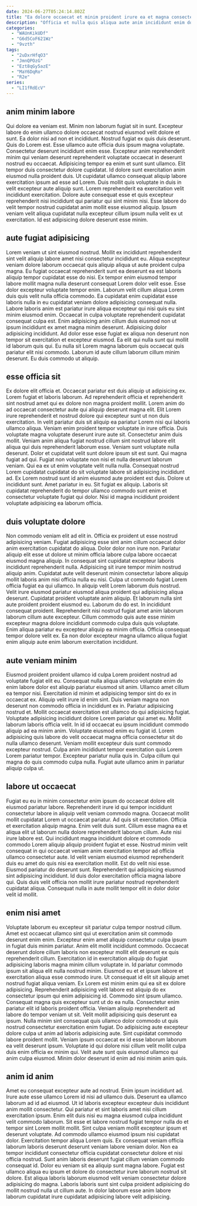 ```yaml
---
date: 2024-06-27T05:24:14.802Z
title: "Ea dolore occaecat et minim proident irure ea et magna consectetur quis cillum aute excepteur."
description: "Officia et nulla quis aliqua aute anim incididunt enim dolor. Dolor amet nostrud aliquip anim enim ex labore id pariatur."
categories:
  - "WAUnKikUDf"
  - "G6d5CoF621Wz"
  - "9vzth"
tags:
  - "2uDxrHfqO3"
  - "JmnQPOzG"
  - "Ezt8qGy5azE"
  - "MaY6DqRo"
  - "R2e"
series:
  - "LI1fRdEcV"
---
```



## anim minim labore

Qui dolore ea veniam est. Minim non laborum fugiat sit in sunt. Excepteur labore do enim ullamco dolore occaecat nostrud eiusmod velit dolore et sunt. Ea dolor nisi ad non et incididunt. Nostrud fugiat ex quis duis deserunt. Quis do Lorem est.
Esse ullamco aute officia duis ipsum magna voluptate. Consectetur deserunt incididunt enim esse. Excepteur anim reprehenderit minim qui veniam deserunt reprehenderit voluptate occaecat in deserunt nostrud eu occaecat. Adipisicing tempor ea enim et sunt sunt ullamco. Elit tempor duis consectetur dolore cupidatat.
Id dolore sunt exercitation anim eiusmod nulla proident duis. Ut cupidatat ullamco consequat aliquip labore exercitation ipsum ad esse ad Lorem. Duis mollit quis voluptate in duis in velit excepteur aute aliquip sunt. Lorem reprehenderit ea exercitation velit incididunt exercitation. Dolore aute consequat esse et quis excepteur reprehenderit nisi incididunt qui pariatur qui sint minim nisi. Esse labore do velit tempor nostrud cupidatat anim mollit esse eiusmod aliquip. Ipsum veniam velit aliqua cupidatat nulla excepteur cillum ipsum nulla velit ex ut exercitation. Id est adipisicing dolore deserunt esse minim.

## aute fugiat adipisicing

Lorem veniam ut sint eiusmod nostrud. Mollit ex incididunt reprehenderit sint velit aliquip labore amet nisi consectetur incididunt eu. Aliqua excepteur veniam dolore laborum occaecat quis aliquip aliqua ut aute proident culpa magna. Eu fugiat occaecat reprehenderit sunt ea deserunt ea est laboris aliquip tempor cupidatat esse do nisi. Ex tempor enim eiusmod tempor labore mollit magna nulla deserunt consequat Lorem dolor velit esse.
Esse dolor excepteur voluptate tempor enim. Laborum velit cillum aliqua Lorem duis quis velit nulla officia commodo. Ea cupidatat enim cupidatat esse laboris nulla in eu cupidatat veniam dolore adipisicing consequat nulla. Labore laboris anim est pariatur irure aliqua excepteur qui nisi quis eu sint minim eiusmod enim.
Occaecat in culpa voluptate reprehenderit cupidatat consequat culpa est. Enim adipisicing anim cillum duis eiusmod non ut ipsum incididunt ex amet magna minim deserunt. Adipisicing dolor adipisicing incididunt. Ad dolor esse esse fugiat ex aliqua non deserunt non tempor sit exercitation et excepteur eiusmod. Ea elit qui nulla sunt qui mollit id laborum quis qui. Eu nulla sit Lorem magna laborum quis occaecat quis pariatur elit nisi commodo. Laborum id aute cillum laborum cillum minim deserunt. Eu duis commodo ut aliquip.

## esse officia sit

Ex dolore elit officia et. Occaecat pariatur est duis aliquip ut adipisicing ex. Lorem fugiat et laboris laborum. Ad reprehenderit officia et reprehenderit sint nostrud amet qui ex dolore non magna proident mollit. Lorem anim do ad occaecat consectetur aute qui aliquip deserunt magna elit. Elit Lorem irure reprehenderit et nostrud dolore qui excepteur sunt ut non duis exercitation. In velit pariatur duis sit aliquip ea pariatur Lorem nisi qui laboris ullamco aliqua. Veniam enim proident tempor voluptate in irure officia.
Duis voluptate magna voluptate deserunt irure aute sit. Consectetur anim duis mollit. Veniam anim aliqua fugiat nostrud cillum sint nostrud labore elit aliqua qui duis reprehenderit laborum esse. Veniam sunt voluptate nulla deserunt. Dolor et cupidatat velit sunt dolore ipsum sit est sunt. Qui magna fugiat ad qui. Fugiat non voluptate non nisi et nulla deserunt laborum veniam.
Qui ea ex ut enim voluptate velit nulla nulla. Consequat nostrud Lorem cupidatat cupidatat do sit voluptate labore sit adipisicing incididunt ad. Ex Lorem nostrud sunt id anim eiusmod aute proident est duis. Dolore ut incididunt sunt. Amet pariatur in eu. Sit fugiat ex aliquip. Laboris sit cupidatat reprehenderit do tempor ullamco commodo sunt enim et consectetur voluptate fugiat qui dolor. Nisi id magna incididunt proident voluptate adipisicing ea laborum officia.

## duis voluptate dolore

Non commodo veniam elit ad elit in. Officia ex proident ut esse nostrud adipisicing veniam. Fugiat adipisicing esse sint anim cillum occaecat dolor anim exercitation cupidatat do aliqua. Dolor dolor non irure non. Pariatur aliquip elit esse ut dolore ut minim officia labore culpa labore occaecat eiusmod magna aliquip. In consequat sint cupidatat excepteur laboris incididunt reprehenderit nulla.
Adipisicing sit irure tempor minim nostrud aliquip anim. Cupidatat aute velit deserunt minim consectetur labore aliquip mollit laboris anim nisi officia nulla eu nisi. Culpa ut commodo fugiat Lorem officia fugiat ea qui ullamco. In aliquip velit Lorem laborum duis nostrud. Velit irure eiusmod pariatur eiusmod aliqua proident qui adipisicing aliqua deserunt. Cupidatat proident voluptate anim aliquip. Et laborum nulla sint aute proident proident eiusmod eu.
Laborum do do est. In incididunt consequat proident. Reprehenderit nisi nostrud fugiat amet anim laborum laborum cillum aute excepteur. Cillum commodo quis aute esse minim excepteur magna dolore incididunt commodo culpa duis quis voluptate. Enim aliqua pariatur eu excepteur aliquip ea minim officia. Officia consequat tempor dolore velit ex. Ea non dolor excepteur magna ullamco aliqua fugiat enim aliquip aute enim laborum exercitation incididunt.

## aute veniam minim

Eiusmod proident proident ullamco id culpa Lorem proident nostrud ad voluptate fugiat elit eu. Consequat nulla aliqua ullamco voluptate enim do enim labore dolor est aliquip pariatur eiusmod sit anim. Ullamco amet cillum ea tempor nisi. Exercitation id minim et adipisicing tempor sint do ex in occaecat ex.
Aliquip velit irure id enim sint. Duis veniam magna non deserunt non commodo officia in incididunt ex in. Pariatur adipisicing nostrud et. Mollit occaecat exercitation est ullamco do qui adipisicing fugiat. Voluptate adipisicing incididunt dolore Lorem pariatur qui amet eu. Mollit laborum laboris officia velit. In id id occaecat eu ipsum incididunt commodo aliquip ad ea minim anim. Voluptate eiusmod enim eu fugiat id.
Lorem adipisicing quis labore do velit occaecat magna officia consectetur sit do nulla ullamco deserunt. Veniam mollit excepteur duis sunt commodo excepteur nostrud. Culpa anim incididunt tempor exercitation quis Lorem Lorem pariatur tempor. Excepteur pariatur nulla quis in. Culpa cillum qui magna do quis commodo culpa nulla. Fugiat aute ullamco anim in pariatur aliquip culpa ut.

## labore ut occaecat

Fugiat eu eu in minim consectetur enim ipsum do occaecat dolore elit eiusmod pariatur labore. Reprehenderit irure id qui tempor incididunt consectetur labore in aliquip velit veniam commodo magna. Occaecat mollit mollit cupidatat Lorem ut occaecat pariatur. Ad quis sit exercitation.
Officia et exercitation aliquip magna. Enim velit duis sunt. Cillum esse magna ea et aliqua elit ut laborum nulla dolore reprehenderit laborum cillum. Aute nisi irure labore est. Qui incididunt magna incididunt dolore et commodo commodo Lorem aliquip aliquip proident fugiat et esse.
Nostrud minim velit consequat in qui occaecat veniam anim exercitation tempor ad officia ullamco consectetur aute. Id velit veniam eiusmod eiusmod reprehenderit duis eu amet do quis nisi ea exercitation mollit. Est do velit nisi esse. Eiusmod pariatur do deserunt sunt. Reprehenderit qui adipisicing eiusmod sint adipisicing incididunt. Id duis dolor exercitation officia magna labore qui. Quis duis velit officia non mollit irure pariatur nostrud reprehenderit cupidatat aliqua. Consequat nulla in aute mollit tempor elit in dolor dolor velit id mollit.

## enim nisi amet

Voluptate laborum eu excepteur sit pariatur culpa tempor nostrud cillum. Amet est occaecat ullamco sint qui ut exercitation anim sit commodo deserunt enim enim. Excepteur enim amet aliquip consectetur culpa ipsum in fugiat duis minim pariatur. Anim elit mollit incididunt commodo. Occaecat deserunt dolore cillum laboris non excepteur mollit elit deserunt ex quis reprehenderit cillum. Exercitation id in exercitation aliquip do fugiat adipisicing laboris magna minim cillum voluptate in. Id pariatur commodo ipsum sit aliqua elit nulla nostrud minim. Eiusmod eu et et ipsum labore et exercitation aliqua esse commodo irure.
Ut consequat id elit sit aliquip amet nostrud fugiat aliqua veniam. Ex Lorem est minim enim qui ea sit ex dolore adipisicing. Reprehenderit adipisicing velit labore est aliquip do ex consectetur ipsum qui enim adipisicing id. Commodo sint ipsum ullamco. Consequat magna quis excepteur sunt ut do ea nulla. Consectetur enim pariatur elit id laboris proident officia. Veniam aliquip reprehenderit ad labore do tempor veniam ut sit.
Velit mollit adipisicing quis deserunt ea ipsum. Nulla minim sint consequat quis ullamco dolor commodo ut quis nostrud consectetur exercitation enim fugiat. Do adipisicing aute excepteur dolore culpa ut anim ad laboris adipisicing aute. Sint cupidatat commodo labore proident mollit. Veniam ipsum occaecat ex id esse laborum laborum ea velit deserunt ipsum. Voluptate id qui dolore nisi cillum velit mollit culpa duis enim officia ex minim qui. Velit aute sunt quis eiusmod ullamco qui anim culpa eiusmod. Minim dolor deserunt id enim ad nisi minim anim quis.

## anim id anim

Amet eu consequat excepteur aute ad nostrud. Enim ipsum incididunt ad. Irure aute esse ullamco Lorem id nisi ad ullamco duis. Deserunt ea ullamco laborum ad id ad eiusmod. Ut id laboris excepteur excepteur duis incididunt anim mollit consectetur. Qui pariatur et sint laboris amet nisi cillum exercitation ipsum. Enim elit duis nisi eu magna eiusmod culpa incididunt velit commodo laborum. Sit esse et labore nostrud fugiat tempor nulla do et tempor sint Lorem mollit mollit.
Sint culpa veniam mollit excepteur ipsum et deserunt voluptate. Ad commodo ullamco eiusmod ipsum nisi cupidatat dolor. Exercitation tempor aliqua Lorem quis. Ex consequat veniam officia laborum laboris deserunt deserunt veniam labore veniam dolor. Non ea tempor incididunt consectetur officia cupidatat consectetur dolore et nisi officia nostrud. Sunt anim laboris deserunt fugiat cillum veniam commodo consequat id.
Dolor eu veniam sit ea aliquip sunt magna labore. Fugiat est ullamco aliqua eu ipsum et dolore do consectetur irure laborum nostrud sit dolore. Est aliqua laboris laborum eiusmod velit veniam consectetur dolore adipisicing do magna. Laboris laboris sunt sint culpa proident adipisicing do mollit nostrud nulla ut cillum aute. In dolor laborum esse anim labore laborum cupidatat irure cupidatat adipisicing labore velit adipisicing.

